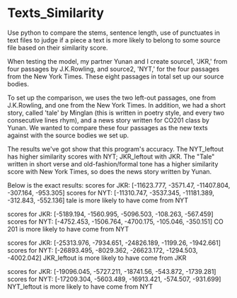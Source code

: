 # Texts_Similarity
Use python to compare the stems, sentence length, use of punctuates in text files to judge if a piece a text is more likely to belong to some source file based on their similarity score. 

When testing the model, my partner Yunan and I create source1, 'JKR,' from four passages by J.K.Rowling, and source2, 'NYT,' for the four passages from the New York Times. These eight passages in total set up our source bodies. 

To set up the comparison, we uses the two left-out passages, one from J.K.Rowling, and one from the New York Times. In addition, we had a short story, called 'tale' by Minglan (this is written in poetry style, and every two consecutive lines rhym), and a news story written for CO201 class by Yunan. We wanted to compare these four passages as the new texts against with the source bodies we set up.

The results we've got show that this program's accuracy. The NYT_leftout has higher similarity scores with NYT; JKR_leftout with JKR. The "Tale" written in short verse and old-fashion/formal tone has a higher similarity score with New York Times, so does the news story written by Yunan.

Below is the exact results:
scores for JKR: [-11623.777, -3571.47, -11407.804, -307.164, -953.305]
scores for NYT: [-11310.747, -3537.345, -11181.389, -312.843, -552.136]
tale is more likely to have come from NYT

scores for JKR: [-5189.194, -1560.995, -5096.503, -108.263, -567.459]
scores for NYT: [-4752.453, -1506.764, -4700.175, -105.046, -350.151]
CO 201 is more likely to have come from NYT

scores for JKR: [-25313.976, -7934.651, -24826.189, -1199.26, -1942.661]
scores for NYT: [-26893.495, -8029.362, -26623.172, -1294.503, -4002.042]
JKR_leftout is more likely to have come from JKR

scores for JKR: [-19096.045, -5727.211, -18741.56, -543.872, -1739.281]
scores for NYT: [-17209.304, -5603.489, -16913.421, -574.507, -931.699]
NYT_leftout is more likely to have come from NYT
